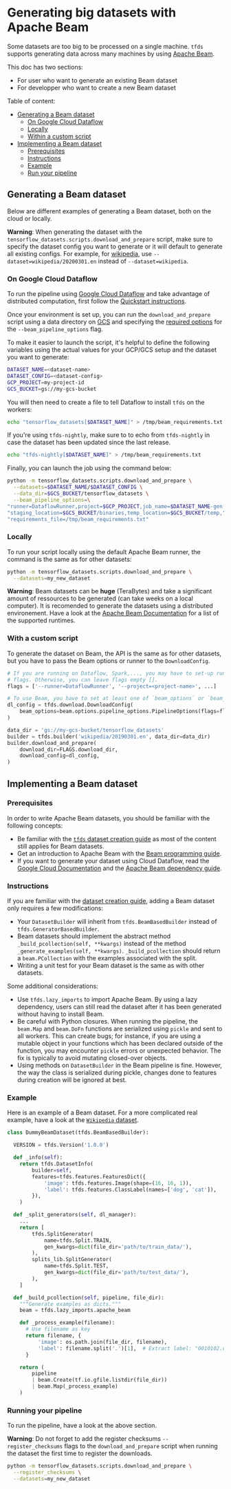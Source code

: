 # Generating big datasets with Apache Beam

Some datasets are too big to be processed on a single machine. `tfds` supports
generating data across many machines by using
[Apache Beam](https://beam.apache.org/).

This doc has two sections:

*   For user who want to generate an existing Beam dataset
*   For developper who want to create a new Beam dataset

Table of content:

*   [Generating a Beam dataset](#generating-a-beam-dataset)
    *   [On Google Cloud Dataflow](#on-google-cloud-dataflow)
    *   [Locally](#locally)
    *   [Within a custom script](#with-a-custom-script)
*   [Implementing a Beam dataset](#implementing-a-beam-dataset)
    *   [Prerequisites](#prerequisites)
    *   [Instructions](#instructions)
    *   [Example](#example)
    *   [Run your pipeline](#run-your-pipeline)

## Generating a Beam dataset

Below are different examples of generating a Beam dataset, both on the cloud or
locally.

**Warning**: When generating the dataset with the
`tensorflow_datasets.scripts.download_and_prepare` script, make sure to specify
the dataset config you want to generate or it will default to generate all
existing configs. For example, for
[wikipedia](https://www.tensorflow.org/datasets/catalog/wikipedia), use
`--dataset=wikipedia/20200301.en` instead of `--dataset=wikipedia`.

### On Google Cloud Dataflow

To run the pipeline using
[Google Cloud Dataflow](https://cloud.google.com/dataflow/) and take advantage
of distributed computation, first follow the
[Quickstart instructions](https://cloud.google.com/dataflow/docs/quickstarts/quickstart-python).

Once your environment is set up, you can run the `download_and_prepare` script
using a data directory on [GCS](https://cloud.google.com/storage/) and
specifying the
[required options](https://cloud.google.com/dataflow/docs/guides/specifying-exec-params#configuring-pipelineoptions-for-execution-on-the-cloud-dataflow-service)
for the `--beam_pipeline_options` flag.

To make it easier to launch the script, it's helpful to define the following
variables using the actual values for your GCP/GCS setup and the dataset you
want to generate:

```sh
DATASET_NAME=<dataset-name>
DATASET_CONFIG=<dataset-config>
GCP_PROJECT=my-project-id
GCS_BUCKET=gs://my-gcs-bucket
```

You will then need to create a file to tell Dataflow to install `tfds` on the
workers:

```sh
echo "tensorflow_datasets[$DATASET_NAME]" > /tmp/beam_requirements.txt
```

If you're using `tfds-nightly`, make sure to to echo from `tfds-nightly` in case
the dataset has been updated since the last release.

```sh
echo "tfds-nightly[$DATASET_NAME]" > /tmp/beam_requirements.txt
```

Finally, you can launch the job using the command below:

```sh
python -m tensorflow_datasets.scripts.download_and_prepare \
  --datasets=$DATASET_NAME/$DATASET_CONFIG \
  --data_dir=$GCS_BUCKET/tensorflow_datasets \
  --beam_pipeline_options=\
"runner=DataflowRunner,project=$GCP_PROJECT,job_name=$DATASET_NAME-gen,"\
"staging_location=$GCS_BUCKET/binaries,temp_location=$GCS_BUCKET/temp,"\
"requirements_file=/tmp/beam_requirements.txt"
```

### Locally

To run your script locally using the default Apache Beam runner, the command is
the same as for other datasets:

```sh
python -m tensorflow_datasets.scripts.download_and_prepare \
  --datasets=my_new_dataset
```

**Warning**: Beam datasets can be **huge** (TeraBytes) and take a significant
amount of ressources to be generated (can take weeks on a local computer). It is
recomended to generate the datasets using a distributed environement. Have a
look at the [Apache Beam Documentation](https://beam.apache.org/) for a list of
the supported runtimes.

### With a custom script

To generate the dataset on Beam, the API is the same as for other datasets, but
you have to pass the Beam options or runner to the `DownloadConfig`.

```py
# If you are running on Dataflow, Spark,..., you may have to set-up runtime
# flags. Otherwise, you can leave flags empty [].
flags = ['--runner=DataflowRunner', '--project=<project-name>', ...]

# To use Beam, you have to set at least one of `beam_options` or `beam_runner`
dl_config = tfds.download.DownloadConfig(
    beam_options=beam.options.pipeline_options.PipelineOptions(flags=flags)
)

data_dir = 'gs://my-gcs-bucket/tensorflow_datasets'
builder = tfds.builder('wikipedia/20190301.en', data_dir=data_dir)
builder.download_and_prepare(
    download_dir=FLAGS.download_dir,
    download_config=dl_config,
)
```

## Implementing a Beam dataset

### Prerequisites

In order to write Apache Beam datasets, you should be familiar with the
following concepts:

*   Be familiar with the
    [`tfds` dataset creation guide](https://github.com/tensorflow/datasets/tree/master/docs/add_dataset.md)
    as most of the content still applies for Beam datasets.
*   Get an introduction to Apache Beam with the
    [Beam programming guide](https://beam.apache.org/documentation/programming-guide/).
*   If you want to generate your dataset using Cloud Dataflow, read the
    [Google Cloud Documentation](https://cloud.google.com/dataflow/docs/quickstarts/quickstart-python)
    and the
    [Apache Beam dependency guide](https://beam.apache.org/documentation/sdks/python-pipeline-dependencies/).

### Instructions

If you are familiar with the
[dataset creation guide](https://github.com/tensorflow/datasets/tree/master/docs/add_dataset.md),
adding a Beam dataset only requires a few modifications:

*   Your `DatasetBuilder` will inherit from `tfds.BeamBasedBuilder` instead
    of `tfds.GeneratorBasedBuilder`.
*   Beam datasets should implement the abstract method `_build_pcollection(self,
    **kwargs)` instead of the method `_generate_examples(self, **kwargs)`.
    `_build_pcollection` should return a `beam.PCollection` with the examples
    associated with the split.
*   Writing a unit test for your Beam dataset is the same as with other
    datasets.

Some additional considerations:

*   Use `tfds.lazy_imports` to import Apache Beam. By using a lazy
    dependency, users can still read the dataset after it has been generated
    without having to install Beam.
*   Be careful with Python closures. When running the pipeline, the `beam.Map`
    and `beam.DoFn` functions are serialized using `pickle` and sent to all
    workers. This can create bugs; for instance, if you are using a mutable
    object in your functions which has been declared outside of the function,
    you may encounter `pickle` errors or unexpected behavior. The fix is
    typically to avoid mutating closed-over objects.
*   Using methods on `DatasetBuilder` in the Beam pipeline is fine. However,
    the way the class is serialized during pickle, changes done to features
    during creation will be ignored at best.

### Example

Here is an example of a Beam dataset. For a more complicated real example, have
a look at the
[`Wikipedia` dataset](https://github.com/tensorflow/datasets/tree/master/tensorflow_datasets/text/wikipedia.py).

```python
class DummyBeamDataset(tfds.BeamBasedBuilder):

  VERSION = tfds.Version('1.0.0')

  def _info(self):
    return tfds.DatasetInfo(
        builder=self,
        features=tfds.features.FeaturesDict({
            'image': tfds.features.Image(shape=(16, 16, 1)),
            'label': tfds.features.ClassLabel(names=['dog', 'cat']),
        }),
    )

  def _split_generators(self, dl_manager):
    ...
    return [
        tfds.SplitGenerator(
            name=tfds.Split.TRAIN,
            gen_kwargs=dict(file_dir='path/to/train_data/'),
        ),
        splits_lib.SplitGenerator(
            name=tfds.Split.TEST,
            gen_kwargs=dict(file_dir='path/to/test_data/'),
        ),
    ]

  def _build_pcollection(self, pipeline, file_dir):
    """Generate examples as dicts."""
    beam = tfds.lazy_imports.apache_beam

    def _process_example(filename):
      # Use filename as key
      return filename, {
          'image': os.path.join(file_dir, filename),
          'label': filename.split('.')[1],  # Extract label: "0010102.dog.jpeg"
      }

    return (
        pipeline
        | beam.Create(tf.io.gfile.listdir(file_dir))
        | beam.Map(_process_example)
    )

```

### Running your pipeline

To run the pipeline, have a look at the above section.

**Warning**: Do not forget to add the register checksums `--register_checksums`
flags to the `download_and_prepare` script when running the dataset the first
time to register the downloads.

```sh
python -m tensorflow_datasets.scripts.download_and_prepare \
  --register_checksums \
  --datasets=my_new_dataset
```
